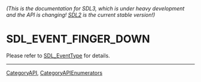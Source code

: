 ###### (This is the documentation for SDL3, which is under heavy development and the API is changing! [SDL2](https://wiki.libsdl.org/SDL2/) is the current stable version!)
# SDL_EVENT_FINGER_DOWN

Please refer to [SDL_EventType](SDL_EventType) for details.

----
[CategoryAPI](CategoryAPI), [CategoryAPIEnumerators](CategoryAPIEnumerators)

